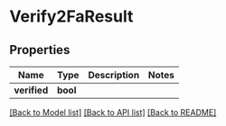 # Verify2FaResult

## Properties

Name | Type | Description | Notes
------------ | ------------- | ------------- | -------------
**verified** | **bool** |  | 

[[Back to Model list]](../README.md#documentation-for-models) [[Back to API list]](../README.md#documentation-for-api-endpoints) [[Back to README]](../README.md)


